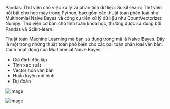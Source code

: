 Pandas: Thư viện cho việc xử lý và phân tích dữ liệu.
Scikit-learn: Thư viện nổi bật cho học máy trong Python, bao gồm các thuật toán phân loại như Multinomial Naive Bayes và công cụ tiền xử lý dữ liệu như CountVectorizer.
Numpy: Thư viện cơ bản cho tính toán khoa học, thường được sử dụng bởi Pandas và Scikit-learn.

Thuật toán Machine Learning mà bạn sử dụng trong mã là Naive Bayes. Đây là một trong những thuật toán phổ biến cho các bài toán phân loại văn bản. 
Cách hoạt động của Multinomial Naive Bayes:
- Giả định độc lập
- Tính xác suất
- Vector hóa văn bản
- Huấn luyện mô hình
- Dự đoán

![image](https://github.com/user-attachments/assets/61e536e8-854c-451f-8704-f70352e01a6f)

![image](https://github.com/user-attachments/assets/e007c232-4c43-45a8-b21f-6f03e7c6d94a)


